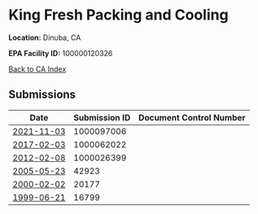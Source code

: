 # King Fresh Packing and Cooling

**Location:** Dinuba, CA

**EPA Facility ID:** 100000120326

[Back to CA Index](../../index.md)

## Submissions

| Date | Submission ID | Document Control Number |
|------|--------------|-------------------------|
| [2021-11-03](submissions/1000097006.md) | 1000097006 |  |
| [2017-02-03](submissions/1000062022.md) | 1000062022 |  |
| [2012-02-08](submissions/1000026399.md) | 1000026399 |  |
| [2005-05-23](submissions/42923.md) | 42923 |  |
| [2000-02-02](submissions/20177.md) | 20177 |  |
| [1999-06-21](submissions/16799.md) | 16799 |  |

